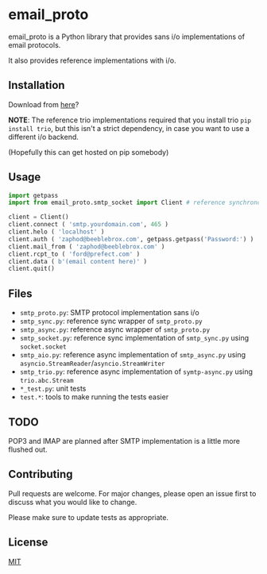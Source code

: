 # email_proto

email_proto is a Python library that provides sans i/o implementations of email protocols.

It also provides reference implementations with i/o.

## Installation

Download from [here](https://github.com/remdragon/email_proto)?

**NOTE**: The reference trio implementations required that you install trio `pip install trio`, but this isn't a strict dependency, in case you want to use a different i/o backend.

(Hopefully this can get hosted on pip somebody)

## Usage

```python
import getpass
import from email_proto.smtp_socket import Client # reference synchronous sockets implementation

client = Client()
client.connect ( 'smtp.yourdomain.com', 465 )
client.helo ( 'localhost' )
client.auth ( 'zaphod@beeblebrox.com', getpass.getpass('Password:') )
client.mail_from ( 'zaphod@beeblebrox.com' )
client.rcpt_to ( 'ford@prefect.com' )
client.data ( b'(email content here)' )
client.quit()
```

## Files

* `smtp_proto.py`: SMTP protocol implementation sans i/o
* `smtp_sync.py`: reference sync wrapper of `smtp_proto.py`
* `smtp_async.py`: reference async wrapper of `smtp_proto.py`
* `smtp_socket.py`: reference sync implementation of `smtp_sync.py` using `socket.socket`
* `smtp_aio.py`: reference async implementation of `smtp_async.py` using `asyncio.StreamReader`/`asyncio.StreamWriter`
* `smtp_trio.py`: reference async implementation of `symtp-async.py` using `trio.abc.Stream`
* `*_test.py`: unit tests
* `test.*`: tools to make running the tests easier

## TODO

POP3 and IMAP are planned after SMTP implementation is a little more flushed out.

## Contributing
Pull requests are welcome. For major changes, please open an issue first to discuss what you would like to change.

Please make sure to update tests as appropriate.

## License
[MIT](https://choosealicense.com/licenses/mit/)